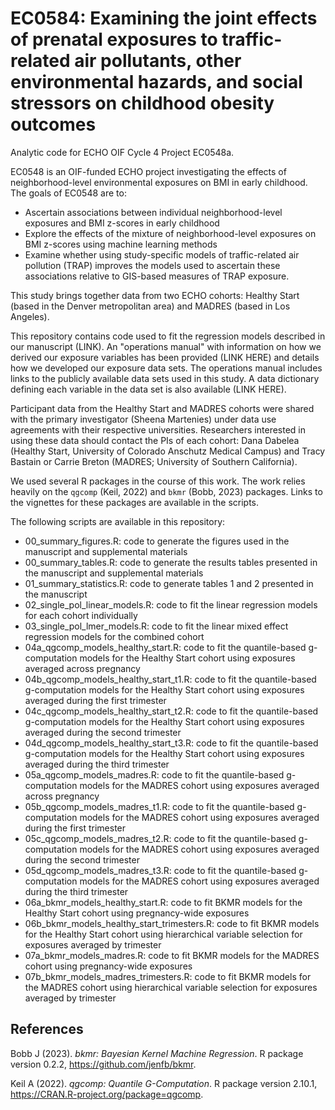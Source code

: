 
# EC0584: Examining the joint effects of prenatal exposures to traffic-related air pollutants, other environmental hazards, and social stressors on childhood obesity outcomes
Analytic code for ECHO OIF Cycle 4 Project EC0548a.

EC0548 is an OIF-funded ECHO project investigating the effects of neighborhood-level environmental exposures on BMI in early childhood. The goals of EC0548 are to:

- Ascertain associations between individual neighborhood-level exposures and BMI z-scores in early childhood
- Explore the effects of the mixture of neighborhood-level exposures on BMI z-scores using machine learning methods
- Examine whether using study-specific models of traffic-related air pollution (TRAP) improves the models used to ascertain these associations relative to GIS-based measures of TRAP exposure.

This study brings together data from two ECHO cohorts: Healthy Start (based in the Denver metropolitan area) and MADRES (based in Los Angeles). 

This repository contains code used to fit the regression models described in our manuscript (LINK). An "operations manual" with information on how we derived our exposure variables has been provided (LINK HERE) and details how we developed our exposure data sets. The operations manual includes links to the publicly available data sets used in this study. A data dictionary defining each variable in the data set is also available (LINK HERE).

Participant data from the Healthy Start and MADRES cohorts were shared with the primary investigator (Sheena Martenies) under data use agreements with their respective universities. Researchers interested in using these data should contact the PIs of each cohort: Dana Dabelea (Healthy Start, University of Colorado Anschutz Medical Campus) and Tracy Bastain or Carrie Breton (MADRES; University of Southern California).

We used several R packages in the course of this work. The work relies heavily on the `qgcomp` (Keil, 2022) and `bkmr` (Bobb, 2023) packages. Links to the vignettes for these packages are available in the scripts. 

The following scripts are available in this repository:

- 00_summary_figures.R: code to generate the figures used in the manuscript and supplemental materials
- 00_summary_tables.R: code to generate the results tables presented in the manuscript and supplemental materials
- 01_summary_statistics.R: code to generate tables 1 and 2 presented in the manuscript 
- 02_single_pol_linear_models.R: code to fit the linear regression models for each cohort individually
- 03_single_pol_lmer_models.R: code to fit the linear mixed effect regression models for the combined cohort
- 04a_qgcomp_models_healthy_start.R: code to fit the quantile-based g-computation models for the Healthy Start cohort using exposures averaged across pregnancy
- 04b_qgcomp_models_healthy_start_t1.R: code to fit the quantile-based g-computation models for the Healthy Start cohort using exposures averaged during the first trimester
- 04c_qgcomp_models_healthy_start_t2.R: code to fit the quantile-based g-computation models for the Healthy Start cohort using exposures averaged during the second trimester
- 04d_qgcomp_models_healthy_start_t3.R: code to fit the quantile-based g-computation models for the Healthy Start cohort using exposures averaged during the third trimester
- 05a_qgcomp_models_madres.R: code to fit the quantile-based g-computation models for the MADRES cohort using exposures averaged across pregnancy
- 05b_qgcomp_models_madres_t1.R: code to fit the quantile-based g-computation models for the MADRES cohort using exposures averaged during the first trimester
- 05c_qgcomp_models_madres_t2.R: code to fit the quantile-based g-computation models for the MADRES cohort using exposures averaged during the second trimester
- 05d_qgcomp_models_madres_t3.R: code to fit the quantile-based g-computation models for the MADRES cohort using exposures averaged during the third trimester
- 06a_bkmr_models_healthy_start.R: code to fit BKMR models for the Healthy Start cohort using pregnancy-wide exposures
- 06b_bkmr_models_healthy_start_trimesters.R: code to fit BKMR models for the Healthy Start cohort using hierarchical variable selection for exposures averaged by trimester
- 07a_bkmr_models_madres.R: code to fit BKMR models for the MADRES cohort using pregnancy-wide exposures
- 07b_bkmr_models_madres_trimesters.R: code to fit BKMR models for the MADRES cohort using hierarchical variable selection for exposures averaged by trimester

## References

Bobb J (2023). _bkmr: Bayesian Kernel Machine Regression_. R package version 0.2.2,
  <https://github.com/jenfb/bkmr>.
  
Keil A (2022). _qgcomp: Quantile G-Computation_. R package version 2.10.1,
  <https://CRAN.R-project.org/package=qgcomp>.


